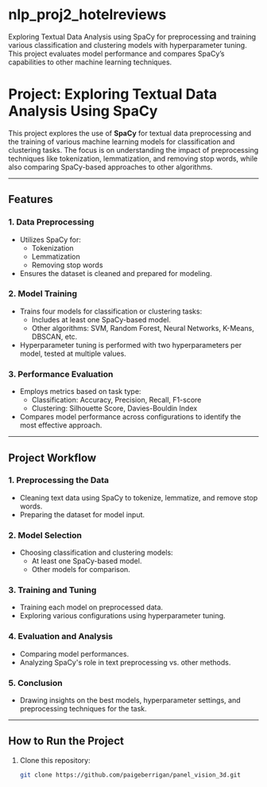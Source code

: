 # nlp_proj2_hotelreviews
Exploring Textual Data Analysis using SpaCy for preprocessing and training various classification and clustering models with hyperparameter tuning. This project evaluates model performance and compares SpaCy’s capabilities to other machine learning techniques.

# Project: Exploring Textual Data Analysis Using SpaCy

This project explores the use of **SpaCy** for textual data preprocessing and the training of various machine learning models for classification and clustering tasks. The focus is on understanding the impact of preprocessing techniques like tokenization, lemmatization, and removing stop words, while also comparing SpaCy-based approaches to other algorithms.

---

## Features

### 1. **Data Preprocessing**
- Utilizes SpaCy for:
  - Tokenization
  - Lemmatization
  - Removing stop words
- Ensures the dataset is cleaned and prepared for modeling.

### 2. **Model Training**
- Trains four models for classification or clustering tasks:
  - Includes at least one SpaCy-based model.
  - Other algorithms: SVM, Random Forest, Neural Networks, K-Means, DBSCAN, etc.
- Hyperparameter tuning is performed with two hyperparameters per model, tested at multiple values.

### 3. **Performance Evaluation**
- Employs metrics based on task type:
  - Classification: Accuracy, Precision, Recall, F1-score
  - Clustering: Silhouette Score, Davies-Bouldin Index
- Compares model performance across configurations to identify the most effective approach.

---

## Project Workflow

### 1. **Preprocessing the Data**
- Cleaning text data using SpaCy to tokenize, lemmatize, and remove stop words.
- Preparing the dataset for model input.

### 2. **Model Selection**
- Choosing classification and clustering models:
  - At least one SpaCy-based model.
  - Other models for comparison.

### 3. **Training and Tuning**
- Training each model on preprocessed data.
- Exploring various configurations using hyperparameter tuning.

### 4. **Evaluation and Analysis**
- Comparing model performances.
- Analyzing SpaCy's role in text preprocessing vs. other methods.

### 5. **Conclusion**
- Drawing insights on the best models, hyperparameter settings, and preprocessing techniques for the task.

---

## How to Run the Project
1. Clone this repository:
   ```bash
   git clone https://github.com/paigeberrigan/panel_vision_3d.git
